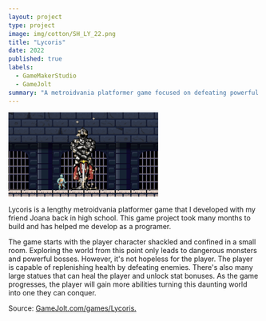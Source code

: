 ```yaml
---
layout: project
type: project
image: img/cotton/SH_LY_22.png
title: "Lycoris"
date: 2022
published: true
labels:
  - GameMakerStudio
  - GameJolt
summary: "A metroidvania platformer game focused on defeating powerful monsters."
---
```


<div class="text-center p-4">
  <img class="img-fluid" src="../img/cotton/ly_converted_image.png">
</div>

  Lycoris is a lengthy metroidvania platformer game that I developed with my friend Joana back in high school. This game project took many months to build and has helped me develop as a programer. 
  
  The game starts with the player character shackled and confined in a small room. Exploring the world from this point only leads to dangerous monsters and powerful bosses. However, it's not hopeless for the player. The player is capable of replenishing health by defeating enemies. There's also many large statues that can heal the player and unlock stat bonuses. As the game progresses, the player will gain more abilities turning this daunting world into one they can conquer.

Source: <a href="https://gamejolt.com/games/Lycoris/903344"><i class="large github icon "></i>GameJolt.com/games/Lycoris.</a>
